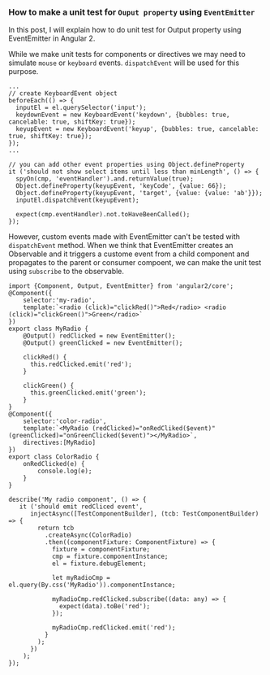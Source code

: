 ### How to make a unit test for `Ouput property` using `EventEmitter`

In this post, I will explain how to do unit test for Output property using EventEmitter in Angular 2.

While we make unit tests for components or directives we may need to simulate `mouse` or `keyboard` events. `dispatchEvent` will be used for this purpose. 

```
...
// create KeyboardEvent object
beforeEach(() => {
  inputEl = el.querySelector('input');
  keydownEvent = new KeyboardEvent('keydown', {bubbles: true, cancelable: true, shiftKey: true});
  keyupEvent = new KeyboardEvent('keyup', {bubbles: true, cancelable: true, shiftKey: true});
});
...

// you can add other event properties using Object.defineProperty
it ('should not show select items until less than minLength', () => {
  spyOn(cmp, 'eventHandler').and.returnValue(true);
  Object.defineProperty(keyupEvent, 'keyCode', {value: 66});
  Object.defineProperty(keyupEvent, 'target', {value: {value: 'ab'}});
  inputEl.dispatchEvent(keyupEvent);

  expect(cmp.eventHandler).not.toHaveBeenCalled();
});

```

However, custom events made with EventEmitter can't be tested with `dispatchEvent` method. When we think that EventEmitter creates an Observable and it triggers a custome event from a child component and propagates to the parent or consumer compoent, we can make the unit test using `subscribe` to the observable.

```
import {Component, Output, EventEmitter} from 'angular2/core';
@Component({
    selector:'my-radio',
    template:`<radio (click)="clickRed()">Red</radio> <radio (click)="clickGreen()">Green</radio>`
})
export class MyRadio {
    @Output() redClicked = new EventEmitter();
    @Output() greenClicked = new EventEmitter();
    
    clickRed() {
      this.redClicked.emit('red');
    }
    
    clickGreen() {
      this.greenClicked.emit('green');
    }
}
@Component({
    selector:'color-radio',
    template:`<MyRadio (redClicked)="onRedCliked($event)" (greenClicked)="onGreenClicked($event)"></MyRadio>`,
    directives:[MyRadio]
})
export class ColorRadio {
    onRedClicked(e) {
        console.log(e);
    }
}

describe('My radio component', () => {
   it ('should emit redCliced event',
      injectAsync([TestComponentBuilder], (tcb: TestComponentBuilder) => {
        return tcb
          .createAsync(ColorRadio)
          .then((componentFixture: ComponentFixture) => {
            fixture = componentFixture;
            cmp = fixture.componentInstance;
            el = fixture.debugElement;
  
            let myRadioCmp = el.query(By.css('MyRadio')).componentInstance;
            
            myRadioCmp.redClicked.subscribe((data: any) => {
              expect(data).toBe('red');
            });
            
            myRadioCmp.redClicked.emit('red');
          }
        );
      })
    );
});

```
